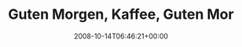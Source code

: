 ---
retweeted: false
source: <a href="http://twitter.com" rel="nofollow">Twitter Web Client</a>
entities:
  hashtags: []
  symbols: []
  user_mentions:
  - name: Ronny
    screen_name: expired
    indices:
    - '53'
    - '61'
    id_str: '14880163'
    id: '14880163'
  - name: kwerfeldein
    screen_name: kwerfeldein
    indices:
    - '76'
    - '88'
    id_str: '428633'
    id: '428633'
  urls: []
display_text_range:
- '0'
- '109'
favorite_count: '0'
id_str: '958712655'
truncated: false
retweet_count: '0'
id: '958712655'
created_at: Tue Oct 14 06:46:21 +0000 2008
favorited: false
full_text: Guten Morgen, Kaffee, Guten Morgen DLF, Guten Morgen [@expired](https://twitter.com/expired),
  Guten Morgen [@kwerfeldein](https://twitter.com/kwerfeldein), Guten Morgen, Welt.
lang: de
tags:
- pesos:twitter
date: '2008-10-14T06:46:21+00:00'
src: https://twitter.com/bascht/status/958712655
original_url: https://twitter.com/bascht/status/958712655
type: twitter_tweet
text: Guten Morgen, Kaffee, Guten Morgen DLF, Guten Morgen [@expired](https://twitter.com/expired),
  Guten Morgen [@kwerfeldein](https://twitter.com/kwerfeldein), Guten Morgen, Welt.
title: Guten Morgen, Kaffee, Guten Mor

---
